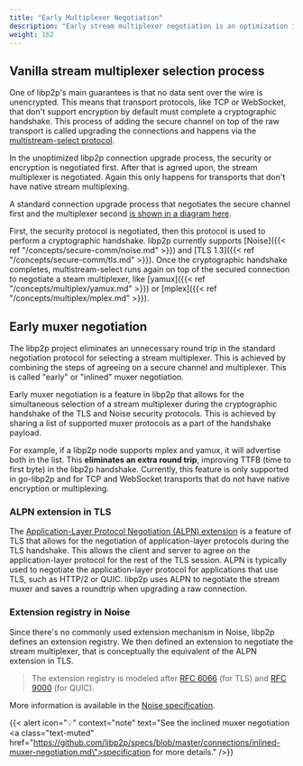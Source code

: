 ```yaml
---
title: "Early Multiplexer Negotiation"
description: "Early stream multiplexer negotiation is an optimization in libp2p where peers can negotiate which multiplexer to use during the security protocol handshake, saving one round trip."
weight: 162
---
```


## Vanilla stream multiplexer selection process

One of libp2p's main guarantees is that no data sent over the wire is unencrypted.
This means that transport protocols, like TCP or WebSocket, that don't support encryption
by default must complete a cryptographic handshake. This process of adding the secure channel
on top of the raw transport is called upgrading the connections and happens via the
[multistream-select protocol](https://github.com/multiformats/multistream-select).

In the unoptimized libp2p connection upgrade process, the security or encryption is negotiated
first. After that is agreed upon, the stream multiplexer is negotiated. Again this only happens
for transports that don't have native stream multiplexing.

A standard connection upgrade process that negotiates the secure channel first and the multiplexer
second
[is shown in a diagram here](https://github.com/libp2p/specs/tree/master/connections#upgrading-connections).

First, the security protocol is negotiated, then this protocol is used to perform a cryptographic
handshake. libp2p currently supports [Noise]({{< ref "/concepts/secure-comm/noise.md" >}}) and [TLS 1.3]({{< ref "/concepts/secure-comm/tls.md" >}}).
Once the cryptographic handshake completes, multistream-select runs again on top of
the secured connection to negotiate a steam multiplexer, like [yamux]({{< ref "/concepts/multiplex/yamux.md" >}}) or [mplex]({{< ref "/concepts/multiplex/mplex.md" >}}).

<!-- ADD DIAGRAM -->

## Early muxer negotiation

The libp2p project eliminates an unnecessary round trip in the standard negotiation protocol
for selecting a stream multiplexer. This is achieved by combining the steps of agreeing on a
secure channel and multiplexer. This is called "early" or "inlined" muxer negotiation.

Early muxer negotiation is a feature in libp2p that allows for the simultaneous selection of a
stream multiplexer during the cryptographic handshake of the TLS and Noise security protocols.
This is achieved by sharing a list of supported muxer protocols as a part of the handshake payload.

For example, if a libp2p node supports mplex and yamux, it will advertise both in the list.
This **eliminates an extra round trip**, improving TTFB (time to first byte) in the libp2p handshake.
Currently, this feature is only supported in go-libp2p and for TCP and WebSocket transports that do
not have native encryption or multiplexing.

<!-- ADD DIAGRAM -->

### ALPN extension in TLS

The [Application-Layer Protocol Negotiation (ALPN) extension](https://datatracker.ietf.org/doc/html/rfc7301)
is a feature of TLS that allows for the negotiation of application-layer protocols during the TLS handshake.
This allows the client and server to agree on the application-layer protocol for the rest of the TLS session.
ALPN is typically used to negotiate the application-layer protocol for applications that use TLS, such as HTTP/2
or QUIC. libp2p uses ALPN to negotiate the stream muxer and saves a roundtrip when upgrading a raw connection.

### Extension registry in Noise

Since there's no commonly used extension mechanism in Noise, libp2p defines an extension registry.
We then defined an extension to negotiate the stream multiplexer, that is conceptually the equivalent
of the ALPN extension in TLS.

> The extension registry is modeled after
> [RFC 6066](https://www.rfc-editor.org/rfc/rfc6066) (for TLS) and
> [RFC 9000](https://datatracker.ietf.org/doc/html/rfc9000#section-19.21)
> (for QUIC).

More information is available in the
[Noise specification](https://github.com/libp2p/specs/blob/master/noise/README.md#libp2p-data-in-handshake-messages).

{{< alert icon="💡" context="note" text="See the inclined muxer negotiation <a class=\"text-muted\" href=\"https://github.com/libp2p/specs/blob/master/connections/inlined-muxer-negotiation.md\">specification</a> for more details." />}}
